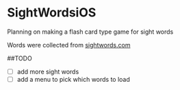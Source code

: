 # SightWordsiOS
Planning on making a flash card type game for sight words

Words were collected from [sightwords.com](http://www.sightwords.com/)

##TODO
 - [ ] add more sight words
 - [ ] add a menu to pick which words to load
